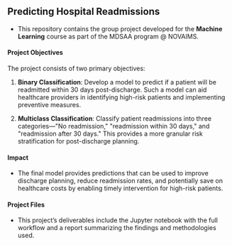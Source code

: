 ## **Predicting Hospital Readmissions**

* This repository contains the group project developed for the **Machine Learning** course  as part of the MDSAA program @ NOVAIMS.

#### Project Objectives

The project consists of two primary objectives:

1. **Binary Classification**: Develop a model to predict if a patient will be readmitted within 30 days post-discharge. Such a model can aid healthcare providers in identifying high-risk patients and implementing preventive measures.
  
2. **Multiclass Classification**: Classify patient readmissions into three categories—"No readmission," "readmission within 30 days," and "readmission after 30 days." This provides a more granular risk stratification for post-discharge planning.


#### Impact

* The final model provides predictions that can be used to improve discharge planning, reduce readmission rates, and potentially save on healthcare costs by enabling timely intervention for high-risk patients.

#### Project Files
* This project’s deliverables include the Jupyter notebook with the full workflow and a report summarizing the findings and methodologies used.
